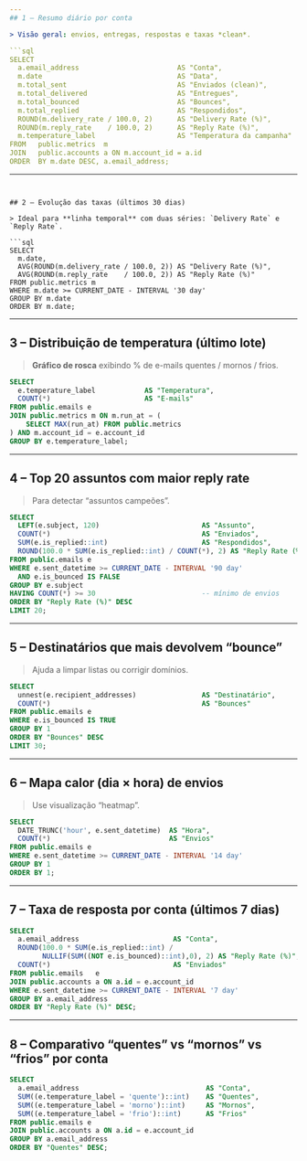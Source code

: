 ```yaml
---
## 1 – Resumo diário por conta

> Visão geral: envios, entregas, respostas e taxas *clean*.

```sql
SELECT
  a.email_address                        AS "Conta",
  m.date                                 AS "Data",
  m.total_sent                           AS "Enviados (clean)",
  m.total_delivered                      AS "Entregues",
  m.total_bounced                        AS "Bounces",
  m.total_replied                        AS "Respondidos",
  ROUND(m.delivery_rate / 100.0, 2)      AS "Delivery Rate (%)",
  ROUND(m.reply_rate    / 100.0, 2)      AS "Reply Rate (%)",
  m.temperature_label                    AS "Temperatura da campanha"
FROM   public.metrics  m
JOIN   public.accounts a ON m.account_id = a.id
ORDER  BY m.date DESC, a.email_address;
```

---
```


## 2 – Evolução das taxas (últimos 30 dias)

> Ideal para **linha temporal** com duas séries: `Delivery Rate` e `Reply Rate`.

```sql
SELECT
  m.date,
  AVG(ROUND(m.delivery_rate / 100.0, 2)) AS "Delivery Rate (%)",
  AVG(ROUND(m.reply_rate    / 100.0, 2)) AS "Reply Rate (%)"
FROM public.metrics m
WHERE m.date >= CURRENT_DATE - INTERVAL '30 day'
GROUP BY m.date
ORDER BY m.date;
```

---

## 3 – Distribuição de temperatura (último lote)

> **Gráfico de rosca** exibindo % de e-mails quentes / mornos / frios.

```sql
SELECT
  e.temperature_label            AS "Temperatura",
  COUNT(*)                       AS "E-mails"
FROM public.emails e
JOIN public.metrics m ON m.run_at = (
    SELECT MAX(run_at) FROM public.metrics
) AND m.account_id = e.account_id
GROUP BY e.temperature_label;
```

---

## 4 – Top 20 assuntos com maior reply rate

> Para detectar “assuntos campeões”.

```sql
SELECT
  LEFT(e.subject, 120)                         AS "Assunto",
  COUNT(*)                                     AS "Enviados",
  SUM(e.is_replied::int)                       AS "Respondidos",
  ROUND(100.0 * SUM(e.is_replied::int) / COUNT(*), 2) AS "Reply Rate (%)"
FROM public.emails e
WHERE e.sent_datetime >= CURRENT_DATE - INTERVAL '90 day'
  AND e.is_bounced IS FALSE
GROUP BY e.subject
HAVING COUNT(*) >= 30                          -- mínimo de envios
ORDER BY "Reply Rate (%)" DESC
LIMIT 20;
```

---

## 5 – Destinatários que mais devolvem “bounce”

> Ajuda a limpar listas ou corrigir domínios.

```sql
SELECT
  unnest(e.recipient_addresses)                AS "Destinatário",
  COUNT(*)                                     AS "Bounces"
FROM public.emails e
WHERE e.is_bounced IS TRUE
GROUP BY 1
ORDER BY "Bounces" DESC
LIMIT 30;
```

---

## 6 – Mapa calor (dia × hora) de envios

> Use visualização “heatmap”.

```sql
SELECT
  DATE_TRUNC('hour', e.sent_datetime)  AS "Hora",
  COUNT(*)                             AS "Envios"
FROM public.emails e
WHERE e.sent_datetime >= CURRENT_DATE - INTERVAL '14 day'
GROUP BY 1
ORDER BY 1;
```

---

## 7 – Taxa de resposta por conta (últimos 7 dias)

```sql
SELECT
  a.email_address                       AS "Conta",
  ROUND(100.0 * SUM(e.is_replied::int) /
        NULLIF(SUM((NOT e.is_bounced)::int),0), 2) AS "Reply Rate (%)",
  COUNT(*)                              AS "Enviados"
FROM public.emails   e
JOIN public.accounts a ON a.id = e.account_id
WHERE e.sent_datetime >= CURRENT_DATE - INTERVAL '7 day'
GROUP BY a.email_address
ORDER BY "Reply Rate (%)" DESC;
```

---

## 8 – Comparativo “quentes” vs “mornos” vs “frios” por conta

```sql
SELECT
  a.email_address                               AS "Conta",
  SUM((e.temperature_label = 'quente')::int)    AS "Quentes",
  SUM((e.temperature_label = 'morno')::int)     AS "Mornos",
  SUM((e.temperature_label = 'frio')::int)      AS "Frios"
FROM public.emails e
JOIN public.accounts a ON a.id = e.account_id
GROUP BY a.email_address
ORDER BY "Quentes" DESC;
```

